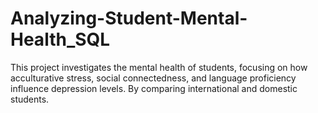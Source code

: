 # Analyzing-Student-Mental-Health_SQL
This project investigates the mental health of students, focusing on how acculturative stress, social connectedness, and language proficiency influence depression levels. By comparing international and domestic students.
